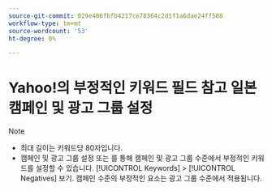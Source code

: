 ```yaml
---
source-git-commit: 029e406fbfb4217ce78364c2d1f1a6dae24ff588
workflow-type: tm+mt
source-wordcount: '53'
ht-degree: 0%

---
```

# Yahoo!의 부정적인 키워드 필드 참고 일본 캠페인 및 광고 그룹 설정

>[!NOTE]
>
>* 최대 길이는 키워드당 80자입니다.
>* 캠페인 및 광고 그룹 설정 또는 를 통해 캠페인 및 광고 그룹 수준에서 부정적인 키워드를 설정할 수 있습니다. [!UICONTROL Keywords] > [!UICONTROL Negatives] 보기. 캠페인 수준의 부정적인 요소는 광고 그룹 수준에서 적용됩니다.


